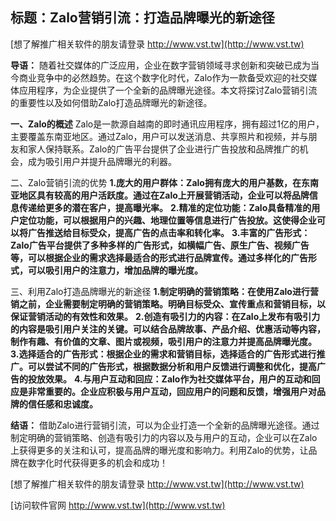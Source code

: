 ## **标题：Zalo营销引流：打造品牌曝光的新途径**

[想了解推广相关软件的朋友请登录 http://www.vst.tw](http://www.vst.tw)

**导语：**
随着社交媒体的广泛应用，企业在数字营销领域寻求创新和突破已成为当今商业竞争中的必然趋势。在这个数字化时代，Zalo作为一款备受欢迎的社交媒体应用程序，为企业提供了一个全新的品牌曝光途径。本文将探讨Zalo营销引流的重要性以及如何借助Zalo打造品牌曝光的新途径。

**一、Zalo的概述**
Zalo是一款源自越南的即时通讯应用程序，拥有超过1亿的用户，主要覆盖东南亚地区。通过Zalo，用户可以发送消息、共享照片和视频，并与朋友和家人保持联系。Zalo的广告平台提供了企业进行广告投放和品牌推广的机会，成为吸引用户并提升品牌曝光的利器。

二、Zalo营销引流的优势
**1.庞大的用户群体：Zalo拥有庞大的用户基数，在东南亚地区具有较高的用户活跃度。通过在Zalo上开展营销活动，企业可以将品牌信息传递给更多的潜在客户，提高曝光率。**
**2.精准的定位功能：Zalo具备精准的用户定位功能，可以根据用户的兴趣、地理位置等信息进行广告投放。这使得企业可以将广告推送给目标受众，提高广告的点击率和转化率。**
**3.丰富的广告形式：Zalo广告平台提供了多种多样的广告形式，如横幅广告、原生广告、视频广告等，可以根据企业的需求选择最适合的形式进行品牌宣传。通过多样化的广告形式，可以吸引用户的注意力，增加品牌的曝光度。**

三、利用Zalo打造品牌曝光的新途径
**1.制定明确的营销策略：在使用Zalo进行营销之前，企业需要制定明确的营销策略。明确目标受众、宣传重点和营销目标，以保证营销活动的有效性和效果。**
**2.创造有吸引力的内容：在Zalo上发布有吸引力的内容是吸引用户关注的关键。可以结合品牌故事、产品介绍、优惠活动等内容，制作有趣、有价值的文章、图片或视频，吸引用户的注意力并提高品牌曝光度。**
**3.选择适合的广告形式：根据企业的需求和营销目标，选择适合的广告形式进行推广。可以尝试不同的广告形式，根据数据分析和用户反馈进行调整和优化，提高广告的投放效果。**
**4.与用户互动和回应：Zalo作为社交媒体平台，用户的互动和回应是非常重要的。企业应积极与用户互动，回应用户的问题和反馈，增强用户对品牌的信任感和忠诚度。**

**结语：**
借助Zalo进行营销引流，可以为企业打造一个全新的品牌曝光途径。通过制定明确的营销策略、创造有吸引力的内容以及与用户的互动，企业可以在Zalo上获得更多的关注和认可，提高品牌的曝光度和影响力。利用Zalo的优势，让品牌在数字化时代获得更多的机会和成功！

[想了解推广相关软件的朋友请登录 http://www.vst.tw](http://www.vst.tw)


[访问软件官网 http://www.vst.tw](http://www.vst.tw)
